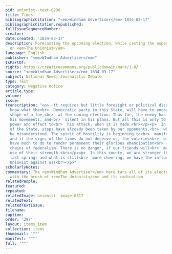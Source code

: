 ```yaml
---
pid: unionist--text-0298
title: Times
bibliographicCitation: "<em>Windham Advertiser</em> 1834-03-17"
bibliographicCitation.republished: 
fullIssueSequenceNumber: 
creator: 
date.created: '1834-03-17'
description: Forecasting the upcoming election, while casting the aspersion of radicalism
  on <em>The Unionist</em>
language: English
publisher: "<em>WIndham Advertiser</em>"
IsPartOf: 
rights: https://creativecommons.org/publicdomain/mark/1.0/
source: "<em>Windham Advertiser</em> 1834-03-17"
subject: National News; Journalstic Debate
type: Text
category: Negative notice
article.type: 
volume: 
issue: 
transcription: "<p>  tt requires but little foresight or political discernment, to
  know what the<br>  Democratic party in this State, will have to encounter, in the
  shape of a foe,<br>  at the coming election. Thus far, the enemy has been sly in
  his movements, and<br>  silent in his plans. But all this is only to give the more
  power and effect to<br>  his attack, when it is made.<br></p><p>  In various parts
  of the State, steps have already been taken by our opponents,<br>  which cannot
  be misunderstood. The spirit of hostility is beginning to<br>  manifest itself,
  and if the signs of the times do not deceive us, the votaries<br>  of Democracy,
  have much to do to render permanent their glorious emancipation<br>  from the galling
  chains of federalism. There is no danger, if our friends will<br>  make a proper
  use of their strength.<br></p><p>  In this county, we are stronger than we were
  last spring; and what is still<br>  more cheering, we have the influence of the
  Unionist against us!<br></p>"
scholarlyNotes: 
commentary: The <em>Windham Advertiser</em> here tars all of its electoral opponents
  with the brush of <em>The Unionist</em> and its radicalism
relatedPeople: 
featured: 
repeated: 
relatedImage: unionist--image-0317
relatedText: 
relatedTextIssue: 
filename: 
caption: 
order: '297'
layout: items_item
collection: items
thumbnail: '""'
manifest: '""'
full: '""'
---
```

